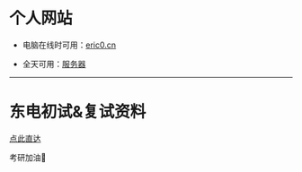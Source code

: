 # 个人网站

- 电脑在线时可用：[eric0.cn](https://eric0.cn:82)

- 全天可用：[服务器](https://121.37.138.143)

---

# 东电初试&复试资料

[点此直达](https://github.com/x-Eric/NEEPU-EE)

考研加油💪

